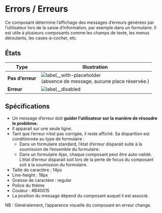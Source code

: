# Errors / Erreurs

Ce composant détermine l’affichage des messages d’erreurs générées par l’utilisateur lors de la saisie d’information, par exemple dans un formulaire. Il est utile à plusieurs composants comme les champs de texte, les menus déroulants, les cases-à-cocher, etc.


## États

Type | Illustration
------------ | ------------- |
**Pas d’erreur** | ![label__with-placeholder](components/COMPONENTS/Errors/design/error__no.png)<br />(absence de message, aucune place réservée.)
**Erreur** | ![label__disabled](components/COMPONENTS/Errors/design/error__yes.png)

## Spécifications

- Un message d’erreur doit **guider l’utilisateur sur la manière de résoudre le problème.**
- Il apparait sur une seule ligne.
- Tant que l’erreur n’est pas corrigée, il reste affiché. Sa disparition est conditionnée au type de formulaire&nbsp;:
	- Dans un formulaire standard, l’état d’erreur disparait suite à la soumission de l’ensemble du formulaire.
	- Dans un formulaire Ajax, chaque composant peut être auto-validé. L’état d’erreur disparait soit lors de la perte de focus du composant soit à la soumission du formulaire.
- Taille de caractère : 14px
- Line-height : 18px
- Graisse de caractère : regular
- Police du thème
- Couleur : #B40015
- La position du message dépend du composant auquel il est associé.

NB&nbsp;: Généralement, l’apparence visuelle du composant en erreur change.
